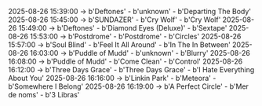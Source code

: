 2025-08-26 15:39:00 -> b'Deftones' - b'unknown' - b'Departing The Body'
2025-08-26 15:45:00 -> b'SUNDAZER' - b'Cry Wolf' - b'Cry Wolf'
2025-08-26 15:49:00 -> b'Deftones' - b'Diamond Eyes (Deluxe)' - b'Sextape'
2025-08-26 15:53:00 -> b'Postdrome' - b'Postdrome' - b'Circles'
2025-08-26 15:57:00 -> b'Soul Blind' - b'Feel It All Around' - b'In The In Between'
2025-08-26 16:03:00 -> b'Puddle of Mudd' - b'unknown' - b'Blurry'
2025-08-26 16:08:00 -> b'Puddle of Mudd' - b'Come Clean' - b'Control'
2025-08-26 16:12:00 -> b'Three Days Grace' - b'Three Days Grace' - b'I Hate Everything About You'
2025-08-26 16:16:00 -> b'Linkin Park' - b'Meteora' - b'Somewhere I Belong'
2025-08-26 16:19:00 -> b'A Perfect Circle' - b'Mer de noms' - b'3 Libras'
